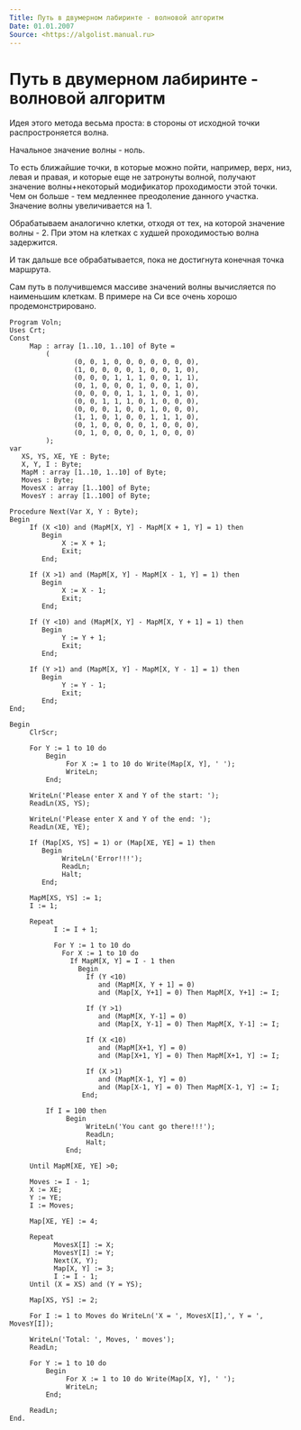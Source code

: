 ```yaml
---
Title: Путь в двумерном лабиринте - волновой алгоритм
Date: 01.01.2007
Source: <https://algolist.manual.ru>
---
```



Путь в двумерном лабиринте - волновой алгоритм
===============================================

Идея этого метода весьма проста:
в стороны от исходной точки распростроняется волна.

Начальное значение волны - ноль.

То есть ближайшие точки, в которые можно пойти, например, верх, низ,
левая и правая, и которые еще не затронуты волной, получают значение
волны+некоторый модификатор проходимости этой точки. Чем он больше - тем
медленнее преодоление данного участка. Значение волны увеличивается на 1.

Обрабатываем аналогично клетки, отходя от тех,
на которой значение волны - 2.
При этом на клетках с худшей проходимостью волна задержится.

И так дальше все обрабатывается, пока не достигнута конечная точка
маршрута.

Сам путь в получившемся массиве значений волны вычисляется по наименьшим
клеткам. В примере на Си все очень хорошо продемонстрировано.

    Program Voln;
    Uses Crt;
    Const
         Map : array [1..10, 1..10] of Byte =
             (
                    (0, 0, 1, 0, 0, 0, 0, 0, 0, 0),
                    (1, 0, 0, 0, 0, 1, 0, 0, 1, 0),
                    (0, 0, 0, 1, 1, 1, 0, 0, 1, 1),
                    (0, 1, 0, 0, 0, 1, 0, 0, 1, 0),
                    (0, 0, 0, 0, 1, 1, 1, 0, 1, 0),
                    (0, 0, 1, 1, 1, 0, 1, 0, 0, 0),
                    (0, 0, 0, 1, 0, 0, 1, 0, 0, 0),
                    (1, 1, 0, 1, 0, 0, 1, 1, 1, 0),
                    (0, 1, 0, 0, 0, 0, 1, 0, 0, 0),
                    (0, 1, 0, 0, 0, 0, 1, 0, 0, 0)
             );
    var
       XS, YS, XE, YE : Byte;
       X, Y, I : Byte;
       MapM : array [1..10, 1..10] of Byte;
       Moves : Byte;
       MovesX : array [1..100] of Byte;
       MovesY : array [1..100] of Byte;
    
    Procedure Next(Var X, Y : Byte);
    Begin
         If (X <10) and (MapM[X, Y] - MapM[X + 1, Y] = 1) then
            Begin
                 X := X + 1;
                 Exit;
            End;
    
         If (X >1) and (MapM[X, Y] - MapM[X - 1, Y] = 1) then
            Begin
                 X := X - 1;
                 Exit;
            End;
    
         If (Y <10) and (MapM[X, Y] - MapM[X, Y + 1] = 1) then
            Begin
                 Y := Y + 1;
                 Exit;
            End;
     
         If (Y >1) and (MapM[X, Y] - MapM[X, Y - 1] = 1) then
            Begin
                 Y := Y - 1;
                 Exit;
            End;
    End;
     
    Begin
         ClrScr;
     
         For Y := 1 to 10 do
             Begin
                  For X := 1 to 10 do Write(Map[X, Y], ' ');
                  WriteLn;
             End;
     
         WriteLn('Please enter X and Y of the start: ');
         ReadLn(XS, YS);
     
         WriteLn('Please enter X and Y of the end: ');
         ReadLn(XE, YE);
     
         If (Map[XS, YS] = 1) or (Map[XE, YE] = 1) then
            Begin
                 WriteLn('Error!!!');
                 ReadLn;
                 Halt;
            End;
     
         MapM[XS, YS] := 1;
         I := 1;
     
         Repeat
               I := I + 1;
     
               For Y := 1 to 10 do
                 For X := 1 to 10 do
                   If MapM[X, Y] = I - 1 then
                     Begin
                       If (Y <10)
                          and (MapM[X, Y + 1] = 0) 
                          and (Map[X, Y+1] = 0) Then MapM[X, Y+1] := I;
     
                       If (Y >1) 
                          and (MapM[X, Y-1] = 0)
                          and (Map[X, Y-1] = 0) Then MapM[X, Y-1] := I;
     
                       If (X <10) 
                          and (MapM[X+1, Y] = 0)
                          and (Map[X+1, Y] = 0) Then MapM[X+1, Y] := I;
     
                       If (X >1) 
                          and (MapM[X-1, Y] = 0)
                          and (Map[X-1, Y] = 0) Then MapM[X-1, Y] := I;
                      End;
     
             If I = 100 then
                  Begin
                       WriteLn('You cant go there!!!');
                       ReadLn;
                       Halt;
                  End;
     
         Until MapM[XE, YE] >0;
     
         Moves := I - 1;
         X := XE;
         Y := YE;
         I := Moves;
     
         Map[XE, YE] := 4;
     
         Repeat
               MovesX[I] := X;
               MovesY[I] := Y;
               Next(X, Y);
               Map[X, Y] := 3;
               I := I - 1;
         Until (X = XS) and (Y = YS);
     
         Map[XS, YS] := 2;
     
         For I := 1 to Moves do WriteLn('X = ', MovesX[I],', Y = ', MovesY[I]);
     
         WriteLn('Total: ', Moves, ' moves');
         ReadLn;
     
         For Y := 1 to 10 do
             Begin
                  For X := 1 to 10 do Write(Map[X, Y], ' ');
                  WriteLn;
             End;
     
         ReadLn;
    End.

